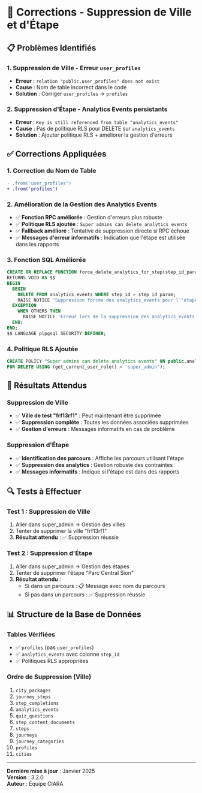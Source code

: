 # 🔧 Corrections - Suppression de Ville et d'Étape

## 📋 **Problèmes Identifiés**

### **1. Suppression de Ville - Erreur `user_profiles`**
- **Erreur** : `relation "public.user_profiles" does not exist`
- **Cause** : Nom de table incorrect dans le code
- **Solution** : Corriger `user_profiles` → `profiles`

### **2. Suppression d'Étape - Analytics Events persistants**
- **Erreur** : `Key is still referenced from table "analytics_events"`
- **Cause** : Pas de politique RLS pour DELETE sur `analytics_events`
- **Solution** : Ajouter politique RLS + améliorer la gestion d'erreurs

## ✅ **Corrections Appliquées**

### **1. Correction du Nom de Table**
```diff
- .from('user_profiles')
+ .from('profiles')
```

### **2. Amélioration de la Gestion des Analytics Events**
- ✅ **Fonction RPC améliorée** : Gestion d'erreurs plus robuste
- ✅ **Politique RLS ajoutée** : `Super admins can delete analytics events`
- ✅ **Fallback amélioré** : Tentative de suppression directe si RPC échoue
- ✅ **Messages d'erreur informatifs** : Indication que l'étape est utilisée dans les rapports

### **3. Fonction SQL Améliorée**
```sql
CREATE OR REPLACE FUNCTION force_delete_analytics_for_step(step_id_param UUID)
RETURNS VOID AS $$
BEGIN
  BEGIN
    DELETE FROM analytics_events WHERE step_id = step_id_param;
    RAISE NOTICE 'Suppression forcée des analytics_events pour l''étape: %', step_id_param;
  EXCEPTION
    WHEN OTHERS THEN
      RAISE NOTICE 'Erreur lors de la suppression des analytics_events: %', SQLERRM;
  END;
END;
$$ LANGUAGE plpgsql SECURITY DEFINER;
```

### **4. Politique RLS Ajoutée**
```sql
CREATE POLICY "Super admins can delete analytics events" ON public.analytics_events
FOR DELETE USING (get_current_user_role() = 'super_admin');
```

## 🎯 **Résultats Attendus**

### **Suppression de Ville**
- ✅ **Ville de test "frf13rf1"** : Peut maintenant être supprimée
- ✅ **Suppression complète** : Toutes les données associées supprimées
- ✅ **Gestion d'erreurs** : Messages informatifs en cas de problème

### **Suppression d'Étape**
- ✅ **Identification des parcours** : Affiche les parcours utilisant l'étape
- ✅ **Suppression des analytics** : Gestion robuste des contraintes
- ✅ **Messages informatifs** : Indique si l'étape est dans des rapports

## 🔍 **Tests à Effectuer**

### **Test 1 : Suppression de Ville**
1. Aller dans super_admin → Gestion des villes
2. Tenter de supprimer la ville "frf13rf1"
3. **Résultat attendu** : ✅ Suppression réussie

### **Test 2 : Suppression d'Étape**
1. Aller dans super_admin → Gestion des étapes
2. Tenter de supprimer l'étape "Parc Central Sion"
3. **Résultat attendu** : 
   - Si dans un parcours : 📋 Message avec nom du parcours
   - Si pas dans un parcours : ✅ Suppression réussie

## 📊 **Structure de la Base de Données**

### **Tables Vérifiées**
- ✅ `profiles` (pas `user_profiles`)
- ✅ `analytics_events` avec colonne `step_id`
- ✅ Politiques RLS appropriées

### **Ordre de Suppression (Ville)**
1. `city_packages`
2. `journey_steps`
3. `step_completions`
4. `analytics_events`
5. `quiz_questions`
6. `step_content_documents`
7. `steps`
8. `journeys`
9. `journey_categories`
10. `profiles`
11. `cities`

---

**Dernière mise à jour** : Janvier 2025  
**Version** : 3.2.0  
**Auteur** : Équipe CIARA 